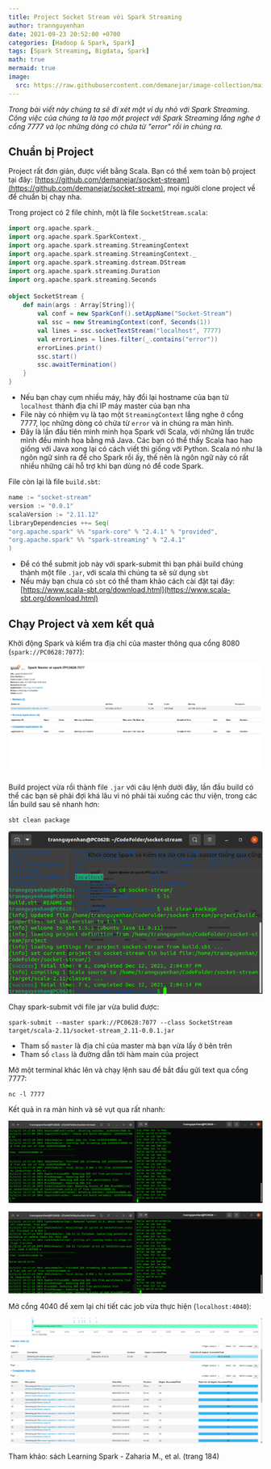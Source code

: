 ```yaml
---
title: Project Socket Stream với Spark Streaming
author: trannguyenhan 
date: 2021-09-23 20:52:00 +0700
categories: [Hadoop & Spark, Spark]
tags: [Spark Streaming, Bigdata, Spark]
math: true
mermaid: true
image:
  src: https://raw.githubusercontent.com/demanejar/image-collection/main/SparkStreaming/streaming-arch.png
---
```

*Trong bài viết này chúng ta sẽ đi xét một ví dụ nhỏ với Spark Streaming. Công việc của chúng ta là tạo một project với Spark Streaming lắng nghe ở cổng 7777 và lọc những dòng có chứa từ "error" rồi in chúng ra.* 

## Chuẩn bị Project

Project rất đơn giản, được viết bằng Scala. Bạn có thể xem toàn bộ project tại đây: [https://github.com/demanejar/socket-stream](https://github.com/demanejar/socket-stream), mọi người clone project về để chuẩn bị chạy nha.

Trong project có 2 file chính, một là file `SocketStream.scala`: 
```scala
import org.apache.spark._
import org.apache.spark.SparkContext._
import org.apache.spark.streaming.StreamingContext
import org.apache.spark.streaming.StreamingContext._
import org.apache.spark.streaming.dstream.DStream
import org.apache.spark.streaming.Duration
import org.apache.spark.streaming.Seconds

object SocketStream {
	def main(args : Array[String]){
		val conf = new SparkConf().setAppName("Socket-Stream")
		val ssc = new StreamingContext(conf, Seconds(1))
		val lines = ssc.socketTextStream("localhost", 7777)
		val errorLines = lines.filter(_.contains("error"))
		errorLines.print()
		ssc.start()
		ssc.awaitTermination()
	}
}
```

- Nếu bạn chạy cụm nhiều máy, hãy đổi lại hostname của bạn từ `localhost` thành địa chỉ IP máy master của bạn nha
- File này có nhiệm vụ là tạo một `StreamingContext` lắng nghe ở cổng 7777, lọc những dòng có chứa từ `error` và in chúng ra màn hình.
- Đây là lần đầu tiên mình minh họa Spark với Scala, với những lần trước mình đều minh họa bằng mã Java. Các bạn có thể thấy Scala hao hao giống với Java xong lại có cách viết thì giống với Python. Scala nó như là ngôn ngữ sinh ra để cho Spark rồi ấy, thế nên là ngôn ngữ này có rất nhiều những cái hỗ trợ khi bạn dùng nó để code Spark. 

File còn lại là file `build.sbt`: 

```sbt
name := "socket-stream"
version := "0.0.1"
scalaVersion := "2.11.12"
libraryDependencies ++= Seq(
"org.apache.spark" %% "spark-core" % "2.4.1" % "provided",
"org.apache.spark" %% "spark-streaming" % "2.4.1"
)
```

- Để có thể submit job này với spark-submit thì bạn phải build chúng thành một file `.jar`, với scala thì chúng ta sẽ sử dụng `sbt`
- Nếu máy bạn chưa có `sbt` có thể tham khảo cách cài đặt tại đây: [https://www.scala-sbt.org/download.html](https://www.scala-sbt.org/download.html)

## Chạy Project và xem kết quả

Khởi động Spark và kiểm tra địa chỉ của master thông qua cổng 8080 (`spark://PC0628:7077`): 

![](https://raw.githubusercontent.com/demanejar/image-collection/main/SocketStream/socket_stream.png)

Build project vừa rồi thành file `.jar` với câu lệnh dưới đây, lần đầu build có thể các bạn sẽ phải đợi khá lâu vì nó phải tải xuống các thư viện, trong các lần build sau sẽ nhanh hơn: 

```bash
sbt clean package
```

![](https://raw.githubusercontent.com/demanejar/image-collection/main/SocketStream/sbt_clean_package.png)

Chạy spark-submit với file jar vừa bulid được: 
```
spark-submit --master spark://PC0628:7077 --class SocketStream target/scala-2.11/socket-stream_2.11-0.0.1.jar
```

- Tham số `master` là địa chỉ của master mà bạn vừa lấy ở bên trên
- Tham số `class` là đường dẫn tới hàm main của project

Mở một terminal khác lên và chạy lệnh sau để bắt đầu gửi text qua cổng 7777: 

```
nc -l 7777
```

Kết quả in ra màn hình và sẽ vụt qua rất nhanh: 

![](https://raw.githubusercontent.com/demanejar/image-collection/main/SocketStream/result_1.png)

![](https://raw.githubusercontent.com/demanejar/image-collection/main/SocketStream/result_2.png)

Mở cổng 4040 để xem lại chi tiết các job vừa thực hiện (`localhost:4040`): 

![](https://raw.githubusercontent.com/demanejar/image-collection/main/SocketStream/4040.png)

Tham khảo: sách Learning Spark - Zaharia M., et al. (trang 184)
